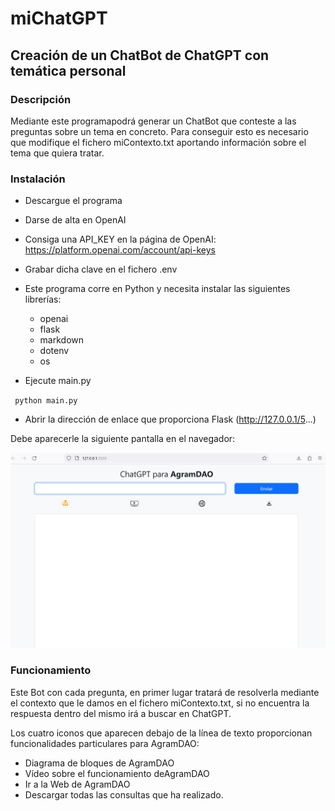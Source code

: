 # miChatGPT

## Creación de un ChatBot de ChatGPT con temática personal  

### Descripción

Mediante este programapodrá generar un ChatBot que conteste a las preguntas sobre un tema en concreto. 
Para conseguir esto es necesario que modifique el fichero miContexto.txt aportando información sobre el tema 
que quiera tratar.

### Instalación

* Descargue el programa
* Darse de alta en OpenAI
* Consiga una API_KEY en la página de OpenAI: https://platform.openai.com/account/api-keys
* Grabar dicha clave en el fichero .env 

* Este programa corre en Python y necesita instalar las siguientes librerías:
    * openai
    * flask
    * markdown
    * dotenv
    * os

* Ejecute main.py  

<code> python main.py </code> 

* Abrir la dirección de enlace que proporciona Flask (http://127.0.0.1/5...)


Debe aparecerle la siguiente pantalla en el navegador:

![Pantalla principal de miChatGPT](https://github.com/b2p5/miChatGPT/blob/master/static/images/PantallaChatAgramDAO.png)


### Funcionamiento

Este Bot con cada pregunta, en primer lugar tratará de resolverla mediante el contexto que le damos en el fichero
miContexto.txt, si no encuentra la respuesta dentro del mismo irá a buscar en ChatGPT.

Los cuatro iconos que aparecen debajo de la línea de texto proporcionan funcionalidades particulares para AgramDAO:
* Diagrama de bloques de AgramDAO
* Vídeo sobre el funcionamiento deAgramDAO
* Ir a la Web de AgramDAO
* Descargar todas las consultas que ha realizado.   


